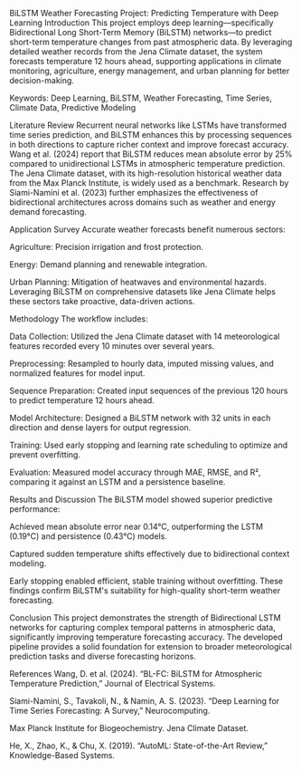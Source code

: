 BiLSTM Weather Forecasting Project: Predicting Temperature with Deep Learning
Introduction
This project employs deep learning—specifically Bidirectional Long Short-Term Memory (BiLSTM) networks—to predict short-term temperature changes from past atmospheric data. By leveraging detailed weather records from the Jena Climate dataset, the system forecasts temperature 12 hours ahead, supporting applications in climate monitoring, agriculture, energy management, and urban planning for better decision-making.

Keywords: Deep Learning, BiLSTM, Weather Forecasting, Time Series, Climate Data, Predictive Modeling

Literature Review
Recurrent neural networks like LSTMs have transformed time series prediction, and BiLSTM enhances this by processing sequences in both directions to capture richer context and improve forecast accuracy. Wang et al. (2024) report that BiLSTM reduces mean absolute error by 25% compared to unidirectional LSTMs in atmospheric temperature prediction. The Jena Climate dataset, with its high-resolution historical weather data from the Max Planck Institute, is widely used as a benchmark. Research by Siami-Namini et al. (2023) further emphasizes the effectiveness of bidirectional architectures across domains such as weather and energy demand forecasting.

Application Survey
Accurate weather forecasts benefit numerous sectors:

Agriculture: Precision irrigation and frost protection.

Energy: Demand planning and renewable integration.

Urban Planning: Mitigation of heatwaves and environmental hazards.
Leveraging BiLSTM on comprehensive datasets like Jena Climate helps these sectors take proactive, data-driven actions.

Methodology
The workflow includes:

Data Collection: Utilized the Jena Climate dataset with 14 meteorological features recorded every 10 minutes over several years.

Preprocessing: Resampled to hourly data, imputed missing values, and normalized features for model input.

Sequence Preparation: Created input sequences of the previous 120 hours to predict temperature 12 hours ahead.

Model Architecture: Designed a BiLSTM network with 32 units in each direction and dense layers for output regression.

Training: Used early stopping and learning rate scheduling to optimize and prevent overfitting.

Evaluation: Measured model accuracy through MAE, RMSE, and R², comparing it against an LSTM and a persistence baseline.

Results and Discussion
The BiLSTM model showed superior predictive performance:

Achieved mean absolute error near 0.14°C, outperforming the LSTM (0.19°C) and persistence (0.43°C) models.

Captured sudden temperature shifts effectively due to bidirectional context modeling.

Early stopping enabled efficient, stable training without overfitting.
These findings confirm BiLSTM's suitability for high-quality short-term weather forecasting.

Conclusion
This project demonstrates the strength of Bidirectional LSTM networks for capturing complex temporal patterns in atmospheric data, significantly improving temperature forecasting accuracy. The developed pipeline provides a solid foundation for extension to broader meteorological prediction tasks and diverse forecasting horizons.

References
Wang, D. et al. (2024). “BL-FC: BiLSTM for Atmospheric Temperature Prediction,” Journal of Electrical Systems.

Siami-Namini, S., Tavakoli, N., & Namin, A. S. (2023). “Deep Learning for Time Series Forecasting: A Survey,” Neurocomputing.

Max Planck Institute for Biogeochemistry. Jena Climate Dataset.

He, X., Zhao, K., & Chu, X. (2019). “AutoML: State-of-the-Art Review,” Knowledge-Based Systems.
